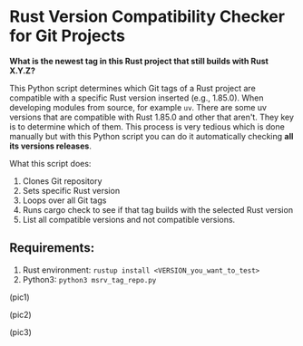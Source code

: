 # Rust Version Compatibility Checker for Git Projects

**What is the newest tag in this Rust project that still builds with Rust X.Y.Z?**

This Python script determines which Git tags of a Rust project are compatible with a specific Rust version inserted (e.g., 1.85.0). When developing modules from source, for example `uv`. There are some uv versions that are compatible with Rust 1.85.0 and other that aren't. They key is to determine which of them. This process is very tedious which is done manually but with this Python script you can do it automatically checking **all its versions releases**.

What this script does:

1. Clones Git repository
2. Sets specific Rust version
3. Loops over all Git tags
4. Runs cargo check to see if that tag builds with the selected Rust version
5. List all compatible versions and not compatible versions.

## Requirements:
1. Rust environment: `rustup install <VERSION_you_want_to_test>`
2. Python3: `python3 msrv_tag_repo.py`

(pic1)

(pic2)

(pic3)
